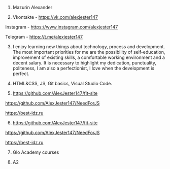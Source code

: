 1. Mazurin Alexander


2. Vkontakte - https://vk.com/alexjester147 

Instagram - https://www.instagram.com/alexjester147  

Telegram - https://t.me/alexjester147           

3. I enjoy learning new things about technology, process and development. 
The most important priorities for me are the possibility of self-education, improvement of existing skills, a comfortable working environment and a decent salary.
It is necessary to highlight my dedication, punctuality, politeness, I am also a perfectionist, I love when the development is perfect.
            
4. HTML&CSS, JS, Git basics, Visual Studio Code.

5. https://github.com/AlexJester147/fit-site 

https://github.com/AlexJester147/NeedForJS  

https://best-idz.ru     

6. https://github.com/AlexJester147/fit-site 
   
https://github.com/AlexJester147/NeedForJS  

https://best-idz.ru     

7. Glo Academy courses

8. A2
